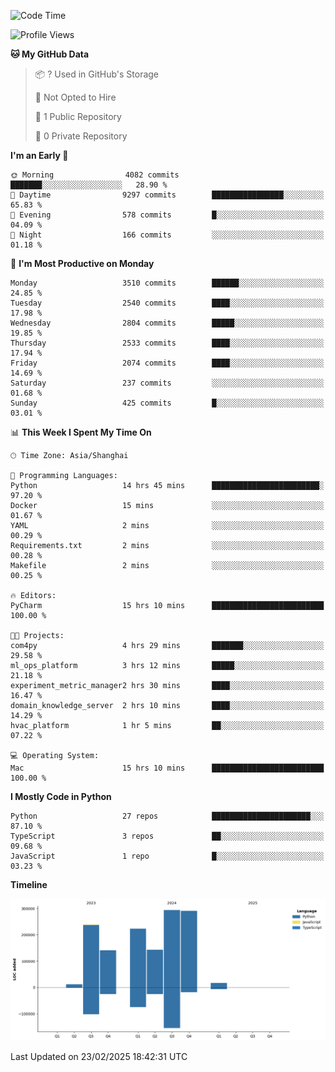 <!--START_SECTION:waka-->
![Code Time](http://img.shields.io/badge/Code%20Time-144%20hrs%2030%20mins-blue)

![Profile Views](http://img.shields.io/badge/Profile%20Views-4-blue)

**🐱 My GitHub Data** 

> 📦 ? Used in GitHub's Storage 
 > 
> 🚫 Not Opted to Hire
 > 
> 📜 1 Public Repository 
 > 
> 🔑 0 Private Repository 
 > 
**I'm an Early 🐤** 

```text
🌞 Morning                4082 commits        ███████░░░░░░░░░░░░░░░░░░   28.90 % 
🌆 Daytime                9297 commits        ████████████████░░░░░░░░░   65.83 % 
🌃 Evening                578 commits         █░░░░░░░░░░░░░░░░░░░░░░░░   04.09 % 
🌙 Night                  166 commits         ░░░░░░░░░░░░░░░░░░░░░░░░░   01.18 % 
```
📅 **I'm Most Productive on Monday** 

```text
Monday                   3510 commits        ██████░░░░░░░░░░░░░░░░░░░   24.85 % 
Tuesday                  2540 commits        ████░░░░░░░░░░░░░░░░░░░░░   17.98 % 
Wednesday                2804 commits        █████░░░░░░░░░░░░░░░░░░░░   19.85 % 
Thursday                 2533 commits        ████░░░░░░░░░░░░░░░░░░░░░   17.94 % 
Friday                   2074 commits        ████░░░░░░░░░░░░░░░░░░░░░   14.69 % 
Saturday                 237 commits         ░░░░░░░░░░░░░░░░░░░░░░░░░   01.68 % 
Sunday                   425 commits         █░░░░░░░░░░░░░░░░░░░░░░░░   03.01 % 
```


📊 **This Week I Spent My Time On** 

```text
🕑︎ Time Zone: Asia/Shanghai

💬 Programming Languages: 
Python                   14 hrs 45 mins      ████████████████████████░   97.20 % 
Docker                   15 mins             ░░░░░░░░░░░░░░░░░░░░░░░░░   01.67 % 
YAML                     2 mins              ░░░░░░░░░░░░░░░░░░░░░░░░░   00.29 % 
Requirements.txt         2 mins              ░░░░░░░░░░░░░░░░░░░░░░░░░   00.28 % 
Makefile                 2 mins              ░░░░░░░░░░░░░░░░░░░░░░░░░   00.25 % 

🔥 Editors: 
PyCharm                  15 hrs 10 mins      █████████████████████████   100.00 % 

🐱‍💻 Projects: 
com4py                   4 hrs 29 mins       ███████░░░░░░░░░░░░░░░░░░   29.58 % 
ml_ops_platform          3 hrs 12 mins       █████░░░░░░░░░░░░░░░░░░░░   21.18 % 
experiment_metric_manager2 hrs 30 mins       ████░░░░░░░░░░░░░░░░░░░░░   16.47 % 
domain_knowledge_server  2 hrs 10 mins       ████░░░░░░░░░░░░░░░░░░░░░   14.29 % 
hvac_platform            1 hr 5 mins         ██░░░░░░░░░░░░░░░░░░░░░░░   07.22 % 

💻 Operating System: 
Mac                      15 hrs 10 mins      █████████████████████████   100.00 % 
```

**I Mostly Code in Python** 

```text
Python                   27 repos            ██████████████████████░░░   87.10 % 
TypeScript               3 repos             ██░░░░░░░░░░░░░░░░░░░░░░░   09.68 % 
JavaScript               1 repo              █░░░░░░░░░░░░░░░░░░░░░░░░   03.23 % 
```



**Timeline**

![Lines of Code chart](https://raw.githubusercontent.com/jixingyou/jixingyou/main/assets/bar_graph.png)


 Last Updated on 23/02/2025 18:42:31 UTC
<!--END_SECTION:waka-->